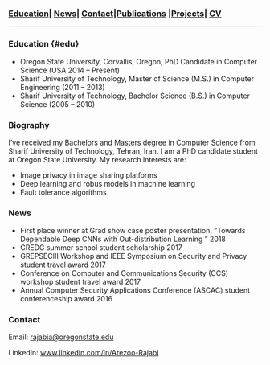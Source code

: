 

### [Education](#education)| [News](#news)| [Contact](#contact)|[Publications](/Publications/papers.html) |[Projects](/Publications/projects.html)| [CV](/cv.pdf)
----------------------------------------------------------------------------------------------------------------------------------



### Education {#edu}
* Oregon State University, Corvallis, Oregon, PhD Candidate in Computer Science (USA 2014 – Present)
* Sharif University of Technology, Master of Science (M.S.) in Computer Engineering (2011 – 2013)
* Sharif University of Technology, Bachelor Science (B.S.) in Computer Science (2005 – 2010)


### Biography

I’ve received my Bachelors and Masters degree in Computer Science from Sharif University of Technology, Tehran, Iran. I am a PhD candidate student at Oregon State University.  My research interests are:
* Image privacy in image sharing platforms
* Deep learning and robus models in machine learning
* Fault tolerance algorithms







### News

* First place winner at Grad show case poster presentation, ”Towards Dependable Deep CNNs with Out-distribution Learning ” 2018
* CREDC summer school student scholarship 2017 
* GREPSECIII Workshop and IEEE Symposium on Security and Privacy student travel award 2017 
* Conference on Computer and Communications Security (CCS) workshop student  travel award 2017 
* Annual Computer Security Applications Conference (ASCAC) student conferenceship award 2016

###  Contact
Email: rajabia@oregonstate.edu

Linkedin: www.linkedin.com/in/Arezoo-Rajabi

